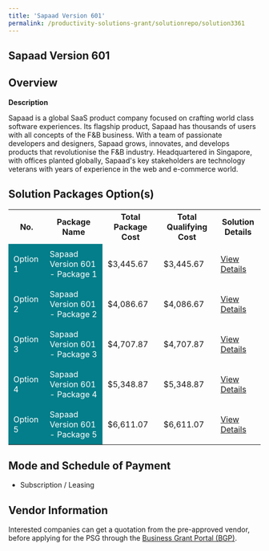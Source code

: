 ```yaml
---
title: 'Sapaad Version 601'
permalink: /productivity-solutions-grant/solutionrepo/solution3361
---
```


## Sapaad Version 601

## Overview

**Description**

Sapaad is a global SaaS product company focused on crafting world class software experiences. Its flagship product, Sapaad has thousands of users with all concepts of the F&B business. With a team of passionate developers and designers, Sapaad grows, innovates, and develops products that revolutionise the F&B industry. Headquartered in Singapore, with offices planted globally, Sapaad's key stakeholders are technology veterans with years of experience in the web and e-commerce world.

## Solution Packages Option(s)

<table>
<tr>
<th><b>No.</b></th>
<th><b>Package Name</b></th>
<th><b>Total Package Cost</b></th>
<th><b>Total Qualifying Cost</b></th>
<th><b>Solution Details</b></th>
</tr>
<tr>
<td style='padding: 10px; background-color: #037E8A; color: #FFFFFF;'>Option 1</td>
<td style='padding: 10px; background-color: #037E8A; color: #FFFFFF;'>Sapaad Version 601 - Package 1</td>
<td style='padding: 10px;'>$3,445.67</td>
<td style='padding: 10px;'>$3,445.67</td>
<td style='padding: 10px;'><a href='https://www.gobusiness.gov.sg/images/psg/Sapaad_Desensitised_Annex_3_Part_1.pdf' target='_blank'>View Details</a></td>
</tr>
<tr>
<td style='padding: 10px; background-color: #037E8A; color: #FFFFFF;'>Option 2</td>
<td style='padding: 10px; background-color: #037E8A; color: #FFFFFF;'>Sapaad Version 601 - Package 2</td>
<td style='padding: 10px;'>$4,086.67</td>
<td style='padding: 10px;'>$4,086.67</td>
<td style='padding: 10px;'><a href='https://www.gobusiness.gov.sg/images/psg/Sapaad_Desensitised_Annex_3_Part_2.pdf' target='_blank'>View Details</a></td>
</tr>
<tr>
<td style='padding: 10px; background-color: #037E8A; color: #FFFFFF;'>Option 3</td>
<td style='padding: 10px; background-color: #037E8A; color: #FFFFFF;'>Sapaad Version 601 - Package 3</td>
<td style='padding: 10px;'>$4,707.87</td>
<td style='padding: 10px;'>$4,707.87</td>
<td style='padding: 10px;'><a href='https://www.gobusiness.gov.sg/images/psg/Sapaad_Desensitised_Annex_3_Part_3.pdf' target='_blank'>View Details</a></td>
</tr>
<tr>
<td style='padding: 10px; background-color: #037E8A; color: #FFFFFF;'>Option 4</td>
<td style='padding: 10px; background-color: #037E8A; color: #FFFFFF;'>Sapaad Version 601 - Package 4</td>
<td style='padding: 10px;'>$5,348.87</td>
<td style='padding: 10px;'>$5,348.87</td>
<td style='padding: 10px;'><a href='https://www.gobusiness.gov.sg/images/psg/Sapaad_Desensitised_Annex_3_Part_4.pdf' target='_blank'>View Details</a></td>
</tr>
<tr>
<td style='padding: 10px; background-color: #037E8A; color: #FFFFFF;'>Option 5</td>
<td style='padding: 10px; background-color: #037E8A; color: #FFFFFF;'>Sapaad Version 601 - Package 5</td>
<td style='padding: 10px;'>$6,611.07</td>
<td style='padding: 10px;'>$6,611.07</td>
<td style='padding: 10px;'><a href='https://www.gobusiness.gov.sg/images/psg/Sapaad_Desensitised_Annex_3_Part_5.pdf' target='_blank'>View Details</a></td>
</tr>
</table>

## Mode and Schedule of Payment

 - Subscription / Leasing

## Vendor Information

 

Interested companies can get a quotation from the pre-approved vendor, before applying for the PSG through the <a href='https://www.businessgrants.gov.sg/' target='_blank' rel='noopener'>Business Grant Portal (BGP)</a>.

<script src="/jquery/resize-tables.js"></script>
